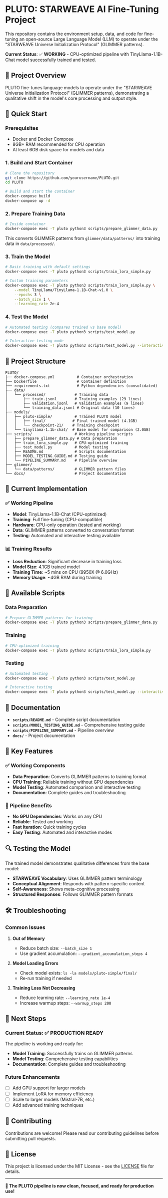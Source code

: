 # PLUTO: STARWEAVE AI Fine-Tuning Project

This repository contains the environment setup, data, and code for fine-tuning an open-source Large Language Model (LLM) to operate under the "STARWEAVE Universe Initialization Protocol" (GLIMMER patterns).

**Current Status**: ✅ **WORKING** - CPU-optimized pipeline with TinyLlama-1.1B-Chat model successfully trained and tested.

## 🎯 Project Overview

PLUTO fine-tunes language models to operate under the "STARWEAVE Universe Initialization Protocol" (GLIMMER patterns), demonstrating a qualitative shift in the model's core processing and output style.

## 🚀 Quick Start

### Prerequisites

- Docker and Docker Compose
- 8GB+ RAM recommended for CPU operation
- At least 6GB disk space for models and data

### 1. Build and Start Container

```bash
# Clone the repository
git clone https://github.com/yourusername/PLUTO.git
cd PLUTO

# Build and start the container
docker-compose build
docker-compose up -d
```

### 2. Prepare Training Data

```bash
# Inside container
docker-compose exec -T pluto python3 scripts/prepare_glimmer_data.py
```

This converts GLIMMER patterns from `glimmer/data/patterns/` into training data in `data/processed/`.

### 3. Train the Model

```bash
# Basic training with default settings
docker-compose exec -T pluto python3 scripts/train_lora_simple.py

# Custom training parameters
docker-compose exec -T pluto python3 scripts/train_lora_simple.py \
    --model TinyLlama/TinyLlama-1.1B-Chat-v1.0 \
    --epochs 3 \
    --batch_size 1 \
    --learning_rate 2e-4
```

### 4. Test the Model

```bash
# Automated testing (compares trained vs base model)
docker-compose exec -T pluto python3 scripts/test_model.py

# Interactive testing mode
docker-compose exec -T pluto python3 scripts/test_model.py --interactive
```

## 📁 Project Structure

```
PLUTO/
├── docker-compose.yml          # Container orchestration
├── Dockerfile                  # Container definition
├── requirements.txt            # Python dependencies (consolidated)
├── data/
│   └── processed/             # Training data
│       ├── train.jsonl        # Training examples (29 lines)
│       ├── validation.jsonl   # Validation examples (9 lines)
│       └── training_data.jsonl # Original data (10 lines)
├── models/
│   ├── pluto-simple/          # Trained PLUTO model
│   │   ├── final/            # Final trained model (4.1GB)
│   │   └── checkpoint-21/    # Training checkpoint
│   └── tinyllama-1.1b-chat/  # Base model for comparison (2.0GB)
├── scripts/                   # Working pipeline scripts
│   ├── prepare_glimmer_data.py # Data preparation
│   ├── train_lora_simple.py   # CPU-optimized training
│   ├── test_model.py          # Model testing
│   ├── README.md              # Scripts documentation
│   ├── MODEL_TESTING_GUIDE.md # Testing guide
│   └── PIPELINE_SUMMARY.md    # Pipeline overview
├── glimmer/
│   └── data/patterns/         # GLIMMER pattern files
└── docs/                      # Project documentation
```

## 🎯 Current Implementation

### ✅ **Working Pipeline**

- **Model**: TinyLlama-1.1B-Chat (CPU-optimized)
- **Training**: Full fine-tuning (CPU-compatible)
- **Hardware**: CPU-only operation (tested and working)
- **Data**: GLIMMER patterns converted to conversation format
- **Testing**: Automated and interactive testing available

### 📊 **Training Results**

- **Loss Reduction**: Significant decrease in training loss
- **Model Size**: 4.1GB trained model
- **Training Time**: ~5 mins on CPU (9950X @ 6.0GHz)
- **Memory Usage**: ~4GB RAM during training

## 🔧 Available Scripts

### Data Preparation
```bash
# Prepare GLIMMER patterns for training
docker-compose exec -T pluto python3 scripts/prepare_glimmer_data.py
```

### Training
```bash
# CPU-optimized training
docker-compose exec -T pluto python3 scripts/train_lora_simple.py
```

### Testing
```bash
# Automated testing
docker-compose exec -T pluto python3 scripts/test_model.py

# Interactive testing
docker-compose exec -T pluto python3 scripts/test_model.py --interactive
```

## 📖 Documentation

- **`scripts/README.md`** - Complete script documentation
- **`scripts/MODEL_TESTING_GUIDE.md`** - Comprehensive testing guide
- **`scripts/PIPELINE_SUMMARY.md`** - Pipeline overview
- **`docs/`** - Project documentation

## 🎯 Key Features

### ✅ **Working Components**
- **Data Preparation**: Converts GLIMMER patterns to training format
- **CPU Training**: Reliable training without GPU dependencies
- **Model Testing**: Automated comparison and interactive testing
- **Documentation**: Complete guides and troubleshooting

### 🚀 **Pipeline Benefits**
- **No GPU Dependencies**: Works on any CPU
- **Reliable**: Tested and working
- **Fast Iteration**: Quick training cycles
- **Easy Testing**: Automated and interactive modes

## 🔍 Testing the Model

The trained model demonstrates qualitative differences from the base model:

- **STARWEAVE Vocabulary**: Uses GLIMMER pattern terminology
- **Conceptual Alignment**: Responds with pattern-specific content
- **Self-Awareness**: Shows meta-cognitive processing
- **Structured Responses**: Follows GLIMMER pattern formats

## 🛠️ Troubleshooting

### Common Issues

1. **Out of Memory**
   - Reduce batch size: `--batch_size 1`
   - Use gradient accumulation: `--gradient_accumulation_steps 4`

2. **Model Loading Errors**
   - Check model exists: `ls -la models/pluto-simple/final/`
   - Re-run training if needed

3. **Training Loss Not Decreasing**
   - Reduce learning rate: `--learning_rate 1e-4`
   - Increase warmup steps: `--warmup_steps 200`

## 🎯 Next Steps

### Current Status: ✅ **PRODUCTION READY**

The pipeline is working and ready for:
- **Model Training**: Successfully trains on GLIMMER patterns
- **Model Testing**: Comprehensive testing capabilities
- **Documentation**: Complete guides and troubleshooting

### Future Enhancements
- [ ] Add GPU support for larger models
- [ ] Implement LoRA for memory efficiency
- [ ] Scale to larger models (Mistral-7B, etc.)
- [ ] Add advanced training techniques

## 🤝 Contributing

Contributions are welcome! Please read our contributing guidelines before submitting pull requests.

## 📄 License

This project is licensed under the MIT License - see the [LICENSE](LICENSE) file for details.

---

**🎉 The PLUTO pipeline is now clean, focused, and ready for production use!**